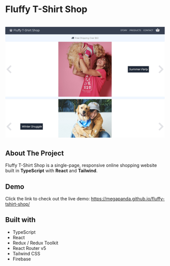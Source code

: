 # Fluffy T-Shirt Shop

# [![website image](https://raw.githubusercontent.com/MegaPanda/fluffy-tshirt-shop/master/public/fluffy_shop.jpg)](https://megapanda.github.io/fluffy-tshirt-shop/)

## About The Project
Fluffy T-Shirt Shop is a single-page, responsive online shopping website built in **TypeScript** with **React** and **Tailwind**.</p>

## Demo
Click the link to check out the live demo: https://megapanda.github.io/fluffy-tshirt-shop/


## Built with
- TypeScript
- React
- Redux / Redux Toolkit
- React Router v5
- Tailwind CSS
- Firebase
